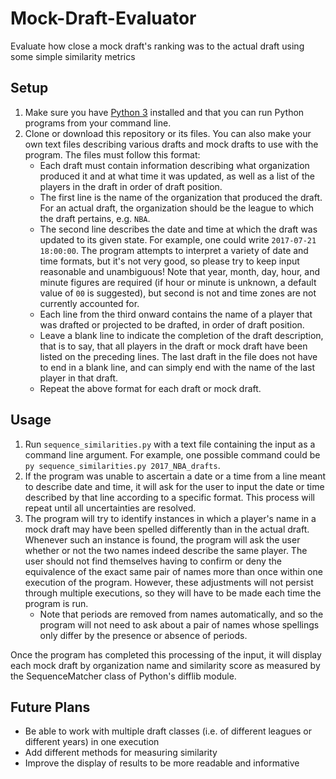 # Mock-Draft-Evaluator
Evaluate how close a mock draft's ranking was to the actual draft using some simple similarity metrics

## Setup
1. Make sure you have [Python 3](https://www.python.org/downloads/) installed and that you can run Python programs from your command line.
2. Clone or download this repository or its files. You can also make your own text files describing various drafts and mock drafts to use with the program. The files must follow this format:
   * Each draft must contain information describing what organization produced it and at what time it was updated, as well as a list of the players in the draft in order of draft position.
   * The first line is the name of the organization that produced the draft. For an actual draft, the organization should be the league to which the draft pertains, e.g. `NBA`.
   * The second line describes the date and time at which the draft was updated to its given state. For example, one could write `2017-07-21 18:00:00`. The program attempts to interpret a variety of date and time formats, but it's not very good, so please try to keep input reasonable and unambiguous! Note that year, month, day, hour, and minute figures are required (if hour or minute is unknown, a default value of `00` is suggested), but second is not and time zones are not currently accounted for.
   * Each line from the third onward contains the name of a player that was drafted or projected to be drafted, in order of draft position.
   * Leave a blank line to indicate the completion of the draft description, that is to say, that all players in the draft or mock draft have been listed on the preceding lines. The last draft in the file does not have to end in a blank line, and can simply end with the name of the last player in that draft.
   * Repeat the above format for each draft or mock draft.

## Usage
1. Run `sequence_similarities.py` with a text file containing the input as a command line argument. For example, one possible command could be `py sequence_similarities.py 2017_NBA_drafts`.
2. If the program was unable to ascertain a date or a time from a line meant to describe date and time, it will ask for the user to input the date or time described by that line according to a specific format. This process will repeat until all uncertainties are resolved.
3. The program will try to identify instances in which a player's name in a mock draft may have been spelled differently than in the actual draft. Whenever such an instance is found, the program will ask the user whether or not the two names indeed describe the same player. The user should not find themselves having to confirm or deny the equivalence of the exact same pair of names more than once within one execution of the program. However, these adjustments will not persist through multiple executions, so they will have to be made each time the program is run.
   * Note that periods are removed from names automatically, and so the program will not need to ask about a pair of names whose spellings only differ by the presence or absence of periods.

Once the program has completed this processing of the input, it will display each mock draft by organization name and similarity score as measured by the SequenceMatcher class of Python's difflib module.

## Future Plans

* Be able to work with multiple draft classes (i.e. of different leagues or different years) in one execution
* Add different methods for measuring similarity
* Improve the display of results to be more readable and informative
